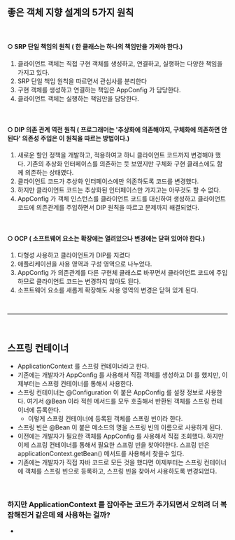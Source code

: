 ## 좋은 객체 지향 설계의 5가지 원칙

<br>

#### ○ SRP 단일 책임의 원칙 ( 한 클래스는 하나의 책임만을 가져야 한다.)
1. 클라이언트 객체는 직접 구현 객체를 생성하고, 연결하고, 실행하는 다양한 책임을 가지고 있다.
2. SRP 단일 책임 원칙을 따르면서 관심사를 분리한다
3. 구현 객체를 생성하고 연결하는 책임은 AppConfig 가 담당한다.
4. 클라이언트 객체는 실행하는 책임만을 담당한다.

<br>

#### ○ DIP 의존 관계 역전 원칙 ( 프로그래머는 '추상화에 의존해야지, 구체화에 의존하면 안된다' 의존성 주입은 이 원칙을 따르는 방법이다.)
1. 새로운 할인 정책을 개발하고, 적용하여고 하니 클라이언트 코드까지 변경해야 했다. 기존의 추상화 인터페이스를 의존하는 듯 보였지만 구체화 구현 클래스에도 함께 의존하는 상태였다.
2. 클라이언트 코드가 추상화 인터페이스에만 의존하도록 코드를 변경했다.
3. 하지만 클라이언트 코드는 추상화된 인터페이스만 가지고는 아무것도 할 수 없다.
4. AppConfig 가 객체 인스턴스를 클라이언트 코드를 대신하여 생성하고 클라이언트 코드에 의존관계를 주입하면서 DIP 원칙을 따르고 문제까지 해결되었다.

<br>

#### ○ OCP ( 소프트웨어 요소는 확장에는 열려있으나 변경에는 닫혀 있어야 한다.)
1. 다형성 사용하고 클라이언트가 DIP를 지켰다
2. 애플리케이션을 사용 영역과 구성 영역으로 나누었다.
3. AppConfig 가 의존관계를 다른 구현체 클래스로 바꾸면서 클라이언트 코드에 주입하므로 클라이언트 코드는 변경하지 않아도 된다.
4. 소프트웨어 요소를 새롭게 확장해도 사용 영역의 변경은 닫혀 있게 된다.

<br>

---

<br>

## 스프링 컨테이너
- ApplicationContext 를 스프링 컨테이너라고 한다.
- 기존에는 개발자가 AppConfig 를 사용해서 직접 객체를 생성하고 DI 를 했지만, 이제부터는 스프링 컨테이너를 통해서 사용한다. 
- 스프링 컨테이너는 @Configuration 이 붙은 AppConfig 를 설정 정보로 사용한다. 여기서 @Bean 이라 적힌 메서드를 모두 호출해서 반환된 객체를 스프링 컨테이너에 등록한다. 
  - 이렇게 스프링 컨테이너에 등록된 객체를 스프링 빈이라 한다.
- 스프링 빈은 @Bean 이 붙은 메소드의 명을 스프링 빈의 이름으로 사용하게 된다.
- 이전에는 개발자가 필요한 객체를 AppConfig 를 사용해서 직접 조회했다. 하지만 이제 스프링 컨테이너를 통해서 필요한 스프링 빈을 찾아야한다. 스프링 빈은 applicationContext.getBean() 메서드를 사용해서 찾을수 있다.
- 기존에는 개발자가 직접 자바 코드로 모든 것을 했다면 이제부터는 스프링 컨테이너에 객체를 스프링 빈으로 등록하고, 스프링 빈을 찾아서 사용하도록 변경되었다.

<br>

### 하지만 ApplicationContext 를 잡아주는 코드가 추가되면서 오히려 더 복잡해진거 같은데 왜 사용하는 걸까?

- 
